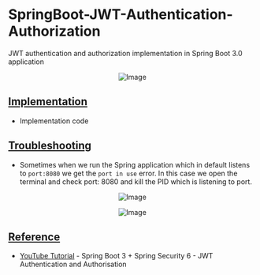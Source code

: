 # SpringBoot-JWT-Authentication-Authorization
JWT authentication and authorization implementation in Spring Boot 3.0 application

<p align="center">
  <img src="https://github.com/af4092/SpringBoot-JWT-Authentication-Authorization/assets/24220136/8731a18f-7c26-4c88-8cad-3bcf5572674a" alt="Image">
</p>

## [Implementation](https://github.com/af4092/SpringBoot-JWT-Authentication-Authorization/tree/main/SpringSecurityApi/src/main/java/com/example/springsecurityapi) 

- Implementation code

## [Troubleshooting](https://stackoverflow.com/questions/39632667/how-do-i-remove-the-process-currently-using-a-port-on-localhost-in-windows)

- Sometimes when we run the Spring application which in default listens to `port:8080` we get the `port in use` error. In this case we open the terminal and check port: 8080 and kill the PID which is listening to port.

<p align="center">
  <img src="https://github.com/af4092/SpringBoot-JWT-Authentication-Authorization/assets/24220136/40137834-ad6b-4d31-8130-35633ce8d2ca" alt="Image">
</p>

<p align="center">
  <img src="https://github.com/af4092/SpringBoot-JWT-Authentication-Authorization/assets/24220136/52596d27-dd2c-4688-995f-043ca6ec7240" alt="Image">
</p>

## [Reference](https://github.com/af4092/SpringBoot-JWT-Authentication-Authorization/tree/main)

- [YouTube Tutorial](https://www.youtube.com/watch?v=KxqlJblhzfI&list=PLQEQNgm2Nabv0c2tj5eYD9GtcCUunRQDK&index=16&t=898s) - Spring Boot 3 + Spring Security 6 - JWT Authentication and Authorisation
